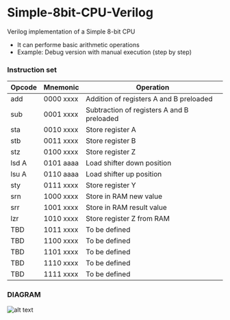 # Simple-8bit-CPU-Verilog
Verilog implementation of a Simple 8-bit CPU
 - It can performe basic arithmetic operations
 - Example: Debug version with manual execution (step by step)
 
### Instruction set 
| Opcode | Mnemonic | Operation |
| ------------- | ------------- | ------------- |  
| add  | 0000 xxxx  | Addition of registers A and B preloaded|
| sub  | 0001 xxxx  | Subtraction of registers A and B preloaded|
| sta  | 0010 xxxx  | Store register A|
| stb  | 0011 xxxx  | Store register B|
| stz  | 0100 xxxx  | Store register Z|
| lsd A| 0101 aaaa  | Load shifter down position|
| lsu A| 0110 aaaa  | Load shifter up position|
| sty  | 0111 xxxx  | Store register Y|
| srn  | 1000 xxxx  | Store in RAM new value|
| srr  | 1001 xxxx  | Store in RAM result value|
| lzr  | 1010 xxxx  | Store register Z from RAM|
| TBD  | 1011 xxxx  | To be defined|
| TBD  | 1100 xxxx  | To be defined|
| TBD  | 1101 xxxx  | To be defined|
| TBD  | 1110 xxxx  | To be defined|
| TBD  | 1111 xxxx  | To be defined|
 
### DIAGRAM
 
![alt text](https://github.com/viCppDev/Simple-8bit-CPU-Verilog/blob/main/diagram.png?raw=true)
